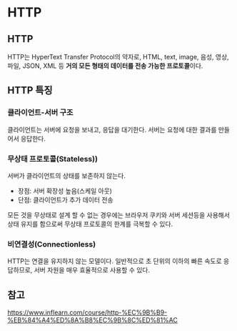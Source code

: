 # HTTP


## HTTP

HTTP는 HyperText Transfer Protocol의 약자로, HTML, text, image, 음성, 영상, 파일, JSON, XML 등 **거의 모든 형태의 데이터를 전송 가능한 프로토콜**이다.

## HTTP 특징

### 클라이언트-서버 구조

클라이언트는 서버에 요청을 보내고, 응답을 대기한다. 서버는 요청에 대한 결과를 만들어서 응답한다.

### 무상태 프로토콜(Stateless))

서버가 클라이언트의 상태를 보존하지 않는다.

- 장점: 서버 확장성 높음(스케일 아웃)
- 단점: 클라이언트가 추가 데이터 전송

모든 것을 무상태로 설계 할 수 없는 경우에는 브라우저 쿠키와 서버 세션등을 사용해서 상태 유지를 함으로써 무상태 프로토콜의 한계를 극복할 수 있다.

### 비연결성(Connectionless)

HTTP는 연결을 유지하지 않는 모델이다. 일반적으로 초 단위의 이하의 빠른 속도로 응답하므로, 서버 자원을 매우 효율적으로 사용할 수 있다.

## 참고

https://www.inflearn.com/course/http-%EC%9B%B9-%EB%84%A4%ED%8A%B8%EC%9B%8C%ED%81%AC


